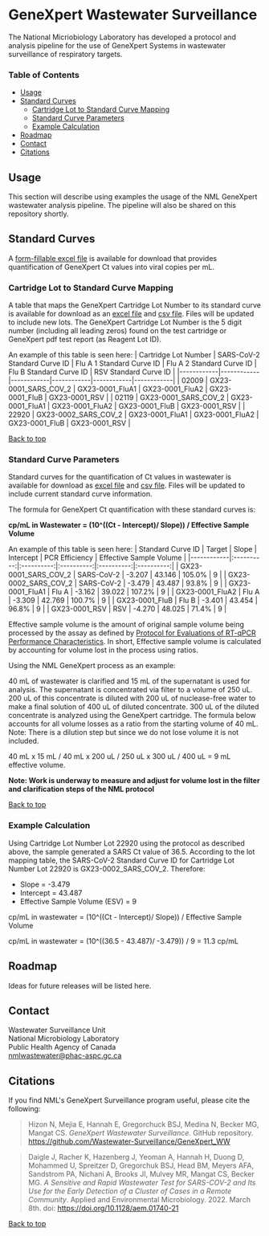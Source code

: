 # GeneXpert Wastewater Surveillance

The National Micriobiology Laboratory has developed a protocol and analysis pipeline for the use of GeneXpert Systems in wastewater surveillance of respiratory targets.

### Table of Contents

-   [Usage](#usage)
-   [Standard Curves](#standard-curves)
    -   [Cartridge Lot to Standard Curve Mapping](#cartridge-lot-to-standard-curve-mapping)
    -   [Standard Curve Parameters](#standard-curve-parameters)
    -   [Example Calculation](#example-calculation)
-   [Roadmap](#roadmap)
-   [Contact](#contact)
-   [Citations](#citations)

## Usage

This section will describe using examples the usage of the NML GeneXpert wastewater analysis pipeline. The pipeline will also be shared on this repository shortly.

## Standard Curves

A [form-fillable excel file](GXWW_conversion_2023_12_21.xlsx) is available for download that provides quantification of GeneXpert Ct values into viral copies per mL.

### Cartridge Lot to Standard Curve Mapping

A table that maps the GeneXpert Cartridge Lot Number to its standard curve is available for download as an [excel file](gx_lotmapping/std_curve_params.xlsx) and [csv file](gx_lotmapping/std_curve_params.csv). Files will be updated to include new lots. The GeneXpert Cartridge Lot Number is the 5 digit number (including all leading zeros) found on the test cartridge or GeneXpert pdf test report (as Reagent Lot ID).

An example of this table is seen here:
| Cartridge Lot Number | SARS-CoV-2 Standard Curve ID | Flu A 1 Standard Curve ID | Flu A 2 Standard Curve ID | Flu B Standard Curve ID | RSV Standard Curve ID |
|------------|------------|------------|------------|------------|------------|
| 02009                | GX23-0001_SARS_COV_2         | GX23-0001_FluA1           | GX23-0001_FluA2           | GX23-0001_FluB          | GX23-0001_RSV         |
| 02119                | GX23-0001_SARS_COV_2         | GX23-0001_FluA1           | GX23-0001_FluA2           | GX23-0001_FluB          | GX23-0001_RSV         |
| 22920                | GX23-0002_SARS_COV_2         | GX23-0001_FluA1           | GX23-0001_FluA2           | GX23-0001_FluB          | GX23-0001_RSV         |

[Back to top](#genexpert-wastewater-surveillance)

### Standard Curve Parameters

Standard curves for the quantification of Ct values in wastewater is available for download as [excel file](gx_stdcurves/lot_std_curve.xslx) and [csv file](gx_stdcurves/lot_std_curve.csv). Files will be updated to include current standard curve information.

The formula for GeneXpert Ct quantification with these standard curves is:

**cp/mL in Wastewater = (10^((Ct - Intercept)/ Slope)) / Effective Sample Volume**

An example of this table is seen here:
| Standard Curve ID    |   Target   | Slope  | Intercept | PCR Efficiency | Effective Sample Volume |
|------------|:----------:|:----------:|:----------:|:----------:|:----------:|
| GX23-0001_SARS_COV_2 | SARS-CoV-2 | -3.207 |  43.146   |     105.0%     |            9            |
| GX23-0002_SARS_COV_2 | SARS-CoV-2 | -3.479 |  43.487   |     93.8%      |            9            |
| GX23-0001_FluA1      |   Flu A    | -3.162 |  39.022   |     107.2%     |            9            |
| GX23-0001_FluA2      |   Flu A    | -3.309 |  42.769   |     100.7%     |            9            |
| GX23-0001_FluB       |   Flu B    | -3.401 |  43.454   |     96.8%      |            9            |
| GX23-0001_RSV        |    RSV     | -4.270 |  48.025   |     71.4%      |            9            |

Effective sample volume is the amount of original sample volume being processed by the assay as defined by [Protocol for Evaluations of RT-qPCR Performance Characteristics](https://files.ontario.ca/mecp-protocol-for-analyzing-wastewater-samples-en-2022-03-23.pdf). In short, Effective sample volume is calculated by accounting for volume lost in the process using ratios.

Using the NML GeneXpert process as an example:

40 mL of wastewater is clarified and 15 mL of the supernatant is used for analysis. The supernatant is concentrated via filter to a volume of 250 uL. 200 uL of this concentrate is diluted with 200 uL of nuclease-free water to make a final solution of 400 uL of diluted concentrate. 300 uL of the diluted concentrate is analyzed using the GeneXpert cartridge. The formula below accounts for all volume losses as a ratio from the starting volume of 40 mL. Note: There is a dilution step but since we do not lose volume it is not included.

40 mL x 15 mL / 40 mL x 200 uL / 250 uL x 300 uL / 400 uL = 9 mL effective volume.

**Note: Work is underway to measure and adjust for volume lost in the filter and clarification steps of the NML protocol**

[Back to top](#genexpert-wastewater-surveillance)

### Example Calculation

Using Cartridge Lot Number Lot 22920 using the protocol as described above, the sample generated a SARS Ct value of 36.5. According to the lot mapping table, the SARS-CoV-2 Standard Curve ID for Cartridge Lot Number Lot 22920 is GX23-0002_SARS_COV_2. Therefore:

- Slope = -3.479
- Intercept = 43.487
- Effective Sample Volume (ESV) = 9

cp/mL in wastewater = (10^((Ct - Intercept)/ Slope)) / Effective Sample Volume

cp/mL in wastewater = (10^((36.5 - 43.487)/ -3.479)) / 9 = 11.3 cp/mL

## Roadmap

Ideas for future releases will be listed here.

## Contact

Wastewater Surveillance Unit  
National Microbiology Laboratory  
Public Health Agency of Canada  
[nmlwastewater@phac-aspc.gc.ca](mailto:nmlwastewater@phac-aspc.gc.ca)

## Citations

If you find NML's GeneXpert Surveillance program useful, please cite the following:

> Hizon N, Mejia E, Hannah E, Gregorchuck BSJ, Medina N, Becker MG, Mangat CS. *GeneXpert Wastewater Surveillance*. GitHub repository. <https://github.com/Wastewater-Surveillance/GeneXpert_WW>

> Daigle J, Racher K, Hazenberg J, Yeoman A, Hannah H, Duong D, Mohammed U, Spreitzer D, Gregorchuk BSJ, Head BM, Meyers AFA, Sandstrom PA, Nichani A, Brooks JI, Mulvey MR, Mangat CS, Becker MG. *A Sensitive and Rapid Wastewater Test for SARS-COV-2 and Its Use for the Early Detection of a Cluster of Cases in a Remote Community*. Applied and Environmental Microbiology. 2022. March 8th. doi: <https://doi.org/10.1128/aem.01740-21>

[Back to top](#genexpert-wastewater-surveillance)
